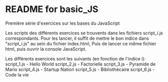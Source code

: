 # README for basic_JS

Première série d'exercices sur les bases du JavaScript

Les scripts des différents exercices se trouvents dans les fichiers script_i.js correspondants.
Pour les lancer, il suffit de mettre le bon indice dans "script_i.js" au sein du fichier index.html,
Puis de lancer ce même fichier html, puis ouvrir la console JavaScript.

Les différents exercices sont les suivants (en fonction de l'indice i):
script_1.js - Hello World
script_2.js - Factorielle
script_3.js - Pyramide de Mario
script_4.js - Startup Nation
script_5.js - Bibliothécaire
script_6.js - Code la vie